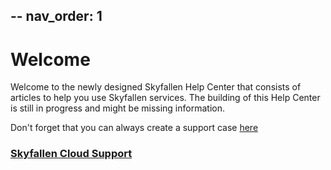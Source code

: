--
nav_order: 1
--
# Welcome

Welcome to the newly designed Skyfallen Help Center that consists of articles to help you use Skyfallen services.
The building of this Help Center is still in progress and might be missing information.

Don't forget that you can always create a support case [here](https://sc.skyfallen.org)

### [Skyfallen Cloud Support](/cloud/)

